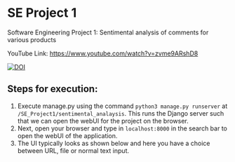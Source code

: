 # SE Project 1
Software Engineering Project 1: Sentimental analysis of comments for various products

YouTube Link: https://www.youtube.com/watch?v=zvme9ARshD8

[![DOI](https://zenodo.org/badge/295188611.svg)](https://zenodo.org/badge/latestdoi/295188611)

## Steps for execution:
1. Execute manage.py using the command `python3 manage.py runserver` at `/SE_Project1/sentimental_analaysis`. This runs the Django server such that we can open the webUI for the project on the browser.
2. Next, open your browser and type in `localhost:8000` in the search bar to open the webUI of the application.
3. The UI typically looks as shown below and here you have a choice between URL, file or normal text input.
